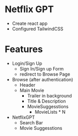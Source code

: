 # Netflix GPT

- Create react app
- Configured TailwindCSS

# Features 
- Login/Sign Up
    - Sign In/Sign up Form
    - redirect to Browse Page
- Browse (after authentication)
    - Header
    - Main Movie
        - Trailer in background
        - Title & Description
        - MovieSuggesstions
            - MovieLists * N
- NetflixGPT
    - Search Bar
    - Movie Suggesstions